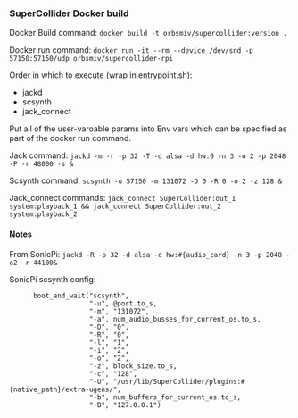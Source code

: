 ### SuperCollider Docker build

Docker Build command:
`docker build -t orbsmiv/supercollider:version .`

Docker run command:
`docker run -it --rm --device /dev/snd -p 57150:57150/udp orbsmiv/supercollider-rpi`


Order in which to execute (wrap in entrypoint.sh):
- jackd
- scsynth
- jack_connect

Put all of the user-varoable params into Env vars which can be specified as part of the docker run command.


Jack command:
`jackd -m -r -p 32 -T -d alsa -d hw:0 -n 3 -o 2 -p 2048 -P -r 48000 -s &`



Scsynth command:
`scsynth -u 57150 -m 131072 -D 0 -R 0 -o 2 -z 128 &`


Jack_connect commands:
`jack_connect SuperCollider:out_1 system:playback_1 && jack_connect SuperCollider:out_2 system:playback_2`



#### Notes

From SonicPi:
`jackd -R -p 32 -d alsa -d hw:#{audio_card} -n 3 -p 2048 -o2 -r 44100&`


SonicPi scsynth config:
```
      boot_and_wait("scsynth",
                    "-u", @port.to_s,
                    "-m", "131072",
                    "-a", num_audio_busses_for_current_os.to_s,
                    "-D", "0",
                    "-R", "0",
                    "-l", "1",
                    "-i", "2",
                    "-o", "2",
                    "-z", block_size.to_s,
                    "-c", "128",
                    "-U", "/usr/lib/SuperCollider/plugins:#{native_path}/extra-ugens/",
                    "-b", num_buffers_for_current_os.to_s,
                    "-B", "127.0.0.1")

```
